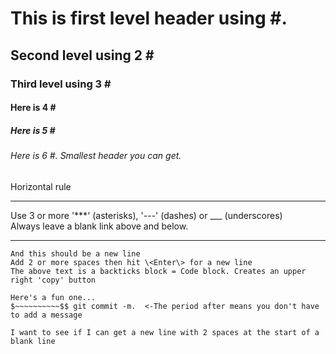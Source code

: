# This is first level header using \#.  
## Second level using 2 \#
### Third level using 3 \#
#### Here is 4 \#
##### Here is 5 \#
###### Here is 6 \#. Smallest header you can get.   
Horizontal rule   

***

Use 3 or more '\*\*\*' (asterisks), '\-\-\-' (dashes) or \_\_\_ (underscores)   
Always leave a blank link above and below.   

---

```
And this should be a new line  
Add 2 or more spaces then hit \<Enter\> for a new line
The above text is a backticks block = Code block. Creates an upper right 'copy' button

Here's a fun one...  
$~~~~~~~~~~$$ git commit -m.  <-The period after means you don't have to add a message  
  
I want to see if I can get a new line with 2 spaces at the start of a blank line


